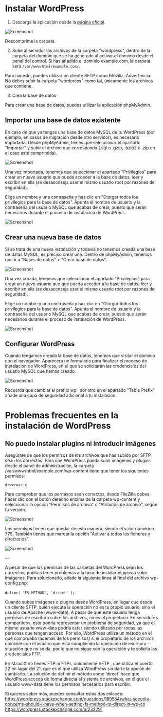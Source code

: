 # Instalar WordPress

1. Descarga la aplicación desde la [página oficial](https://wordpress.org/download/).

![Screenshot](img/download-wordpress.png)

Descomprime la carpeta.

2. Sube al servidor los archivos de la carpeta "wordpress", dentro de la carpeta del dominio que se ha generado al activar el dominio desde el panel del control. Si has añadido el dominio example.com, la carpeta será `/var/www/html/example.com/`.

Para hacerlo, puedes utilizar un cliente SFTP como Filezilla.
Advertencia: No debes subir la carpeta "wordpress" como tal, únicamente los archivos que contiene.

3. Crea la base de datos

Para crear una base de datos, puedes utilizar la aplicación phpMyAdmin.

## Importar una base de datos existente

En caso de que ya tengas una base de datos MySQL de tu WordPress (por ejemplo, en casos de migración desde otro servidor), es necesario importarla. Desde phpMyAdmin, tienes que seleccionar el apartado "Importar"  y subir el archivo que corresponda (.sql o .gzip, .bzip2 o .zip en el caso esté comprimida).

![Screenshot](img/importar-bdd.png)

Una vez importada, tenemos que seleccionar el apartado "Privilegios" para crear un nuevo usuario que pueda acceder a la base de datos, leer y escribir en ella (se desaconseja usar el mismo usuario root por razones de seguridad).

Elige un nombre y una contraseña y haz clic en "Otorgar todos los privilegios para la base de datos".
Apunta el nombre de usuario y la contraseña del usuario MySQL que acabas de crear, puesto que serán necesarios durante el proceso de instalación de WordPress.

![Screenshot](img/otorgar-privilegios.png)

## Crear una nueva base de datos

Si se trata de una nueva instalación y todavía no tenemos creada una base de datos MySQL, es preciso crear una. Dentro de phpMyAdmin, tenemos que ir a "Bases de datos" > "Crear base de datos".

![Screenshot](img/crear-bdd.png)

Una vez creada, tenemos que seleccionar el apartado "Privilegios" para crear un nuevo usuario que que pueda acceder a la base de datos, leer y escribir en ella (se desaconseja usar el mismo usuario root por razones de seguridad).

Elige un nombre y una contraseña y haz clic en "Otorgar todos los privilegios para la base de datos".
Apunta el nombre de usuario y la contraseña del usuario MySQL que acabas de crear, puesto que serán necesarios durante el proceso de instalación de WordPress.

![Screenshot](img/otorgar-privilegios.png)

## Configurar WordPress

Cuando tengamos creada la base de datos, tenemos que visitar el dominio con el navegador. Aparecerá un formulario para finalizar el proceso de instalación de WordPress, en el que se solicitarán las credenciales del usuario MySQL que hemos creado.

![Screenshot](img/formulario-wordpress2.png)

Recuerda que cambiar el prefijo wp_ por otro en el apartado "Table Prefix" añade una capa de seguridad adicional a tu instalación.

# Problemas frecuentes en la instalación de WordPress

## No puedo instalar plugins ni introducir imágenes

Asegúrate de que los permisos de los archivos que has subido por SFTP sean los correctos. Para que WordPress pueda subir imágenes y plugins desde el panel de administración, la carpeta /var/www/html/example.com/wp-content tiene que tener los siguientes permisos:

`drwxrwsr-x`

Para comprobar que los permisos sean correctos, desde FileZilla debes hacer clic con el botón derecho encima de la carpeta wp-content y seleccionar la opción "Permisos de archivo" o "Atributos de archivo", según tu versión.

![Screenshot](img/herramientas-seleccion.png)

Los permisos tienen que quedar de esta manera, siendo el valor numérico 775. También tienes que marcar la opción "Activar a todos los ficheros y directorios".

![Screenshot](img/permisos.png)

--

A pesar de que los permisos de las carpetas del WordPress sean los correctos, podrías tener problemas a la hora de instalar plugins o subir imágenes. Para solucionarlo, añade la siguiente línea al final del archivo wp-config.php:

  `define( 'FS_METHOD', 'direct' );`.

Cuando subes imágenes o plugins desde WordPress, en lugar que desde un cliente SFTP, quién ejecuta la operación no es tu propio usuario, sino el usuario de Apache (www-data).
A pesar de que este usuario tenga permisos de escritura sobre los archivos, no es el propietario.
En servidores compartidos, esto podría representar un problema de seguridad, ya que el mismo usuario www-data podría estar siendo utilizado por todas las personas que tengan acceso.
Por ello, WordPress utiliza un método en el que comprueba (además de los permisos) si el propietario de los archivos coincide con el usuario que está cumpliendo la operación de escritura -- situación que no se da, por lo que no sigue con la operación y te solicita las credenciales FTP.

En MaadiX no tienes FTP ni FTPs, únicamente SFTP , que utiliza el puerto 22 en lugar del 21, que es el que utiliza WordPress sin darte la opción de cambiarlo.
La solución de definir el método como 'direct' hace que WordPress acceda de forma directa al sistema de archivos, en el que el usuario www-data tiene los permisos necesarios para escribir.

Si quieres saber más, puedes consultar estos dos enlaces:
https://wordpress.stackexchange.com/questions/189554/what-security-concerns-should-i-have-when-setting-fs-method-to-direct-in-wp-co
https://wordpress.stackexchange.com/a/232291
